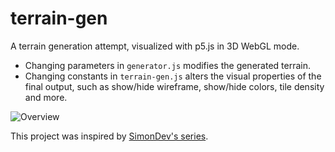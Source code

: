 # terrain-gen

A terrain generation attempt, visualized with p5.js in 3D WebGL mode.

- Changing parameters in `generator.js` modifies the generated terrain.  
- Changing constants in `terrain-gen.js` alters the visual properties of the final output, such as show/hide wireframe, show/hide colors, tile density and more.  

![Overview](https://i.imgur.com/IUiWJ1v.jpg)

This project was inspired by [SimonDev's series](https://www.youtube.com/watch?v=hHGshzIXFWY&list=PLRL3Z3lpLmH3PNGZuDNf2WXnLTHpN9hXy).